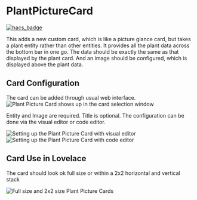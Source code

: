 # PlantPictureCard

[![hacs_badge](https://img.shields.io/badge/HACS-Default-orange.svg)](https://github.com/custom-components/hacs)

This adds a new custom card, which is like a picture glance card, but takes a plant entity rather than other entities. It provides all the plant data across the bottom bar in one go.
The data should be exactly the same as that displayed by the plant card. And an image should be configured, which is displayed above the plant data.

## Card Configuration
The card can be added through usual web interface.
![Plant Picture Card shows up in the card selection window](https://github.com/badguy99/PlantPictureCard/blob/master/CardSelect.png)

Entity and Image are required. Title is optional.
The configuration can be done via the visual editor or code editor.

![Setting up the Plant Picture Card with visual editor](https://github.com/badguy99/PlantPictureCard/blob/master/GraphicalEditor.png)
![Setting up the Plant Picture Card with code editor](https://github.com/badguy99/PlantPictureCard/blob/master/CodeEditor.png)

## Card Use in Lovelace
The card should look ok full size or within a 2x2 horizontal and vertical stack

![Full size and 2x2 size Plant Picture Cards](https://github.com/badguy99/PlantPictureCard/blob/master/CardViews.png)
